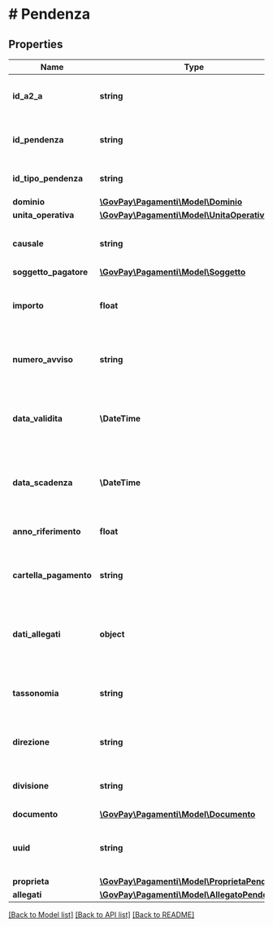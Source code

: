 # # Pendenza

## Properties

Name | Type | Description | Notes
------------ | ------------- | ------------- | -------------
**id_a2_a** | **string** | Identificativo dell&#39;applicativo chiamante in GovPay |
**id_pendenza** | **string** | Identificativo della pendenza nel gestionale proprietario |
**id_tipo_pendenza** | **string** | Identificativo della tipologia di pendenza | [optional]
**dominio** | [**\GovPay\Pagamenti\Model\Dominio**](Dominio.md) |  | [optional]
**unita_operativa** | [**\GovPay\Pagamenti\Model\UnitaOperativa**](UnitaOperativa.md) |  | [optional]
**causale** | **string** | Descrizione da inserire nell&#39;avviso di pagamento | [optional]
**soggetto_pagatore** | [**\GovPay\Pagamenti\Model\Soggetto**](Soggetto.md) |  | [optional]
**importo** | **float** | Importo della pendenza. Deve corrispondere alla somma delle singole voci. | [optional]
**numero_avviso** | **string** | Identificativo univoco versamento, assegnato se pagabile da psp | [optional]
**data_validita** | **\DateTime** | Data di validita dei dati della pendenza, decorsa la quale la pendenza può subire variazioni. | [optional]
**data_scadenza** | **\DateTime** | Data di scadenza della pendenza, decorsa la quale non è più pagabile. | [optional]
**anno_riferimento** | **float** | Anno di riferimento della pendenza | [optional]
**cartella_pagamento** | **string** | Identificativo della cartella di pagamento a cui afferisce la pendenza | [optional]
**dati_allegati** | **object** | Dati applicativi allegati dal gestionale secondo un formato proprietario. | [optional]
**tassonomia** | **string** | Macro categoria della pendenza secondo la classificazione del creditore | [optional]
**direzione** | **string** | Identificativo della direzione interna all&#39;ente creditore | [optional]
**divisione** | **string** | Identificativo della divisione interna all&#39;ente creditore | [optional]
**documento** | [**\GovPay\Pagamenti\Model\Documento**](Documento.md) |  | [optional]
**uuid** | **string** | Parametro di randomizzazione delle URL di pagamento statiche | [optional]
**proprieta** | [**\GovPay\Pagamenti\Model\ProprietaPendenza**](ProprietaPendenza.md) |  | [optional]
**allegati** | [**\GovPay\Pagamenti\Model\AllegatoPendenza[]**](AllegatoPendenza.md) |  | [optional]

[[Back to Model list]](../../README.md#models) [[Back to API list]](../../README.md#endpoints) [[Back to README]](../../README.md)

